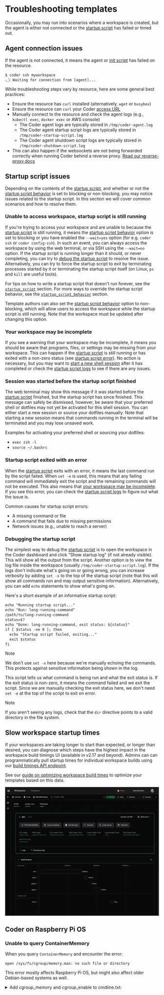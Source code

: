 # Troubleshooting templates

Occasionally, you may run into scenarios where a workspace is created, but the
agent is either not connected or the
[startup script](https://registry.terraform.io/providers/coder/coder/latest/docs/resources/agent#startup_script-1)
has failed or timed out.

## Agent connection issues

If the agent is not connected, it means the agent or
[init script](https://github.com/coder/coder/tree/main/provisionersdk/scripts)
has failed on the resource.

```console
$ coder ssh myworkspace
⢄⡱ Waiting for connection from [agent]...
```

While troubleshooting steps vary by resource, here are some general best
practices:

- Ensure the resource has `curl` installed (alternatively, `wget` or `busybox`)
- Ensure the resource can `curl` your Coder
  [access URL](../../admin/setup/index.md#access-url)
- Manually connect to the resource and check the agent logs (e.g.,
  `kubectl exec`, `docker exec` or AWS console)
  - The Coder agent logs are typically stored in `/tmp/coder-agent.log`
  - The Coder agent startup script logs are typically stored in
    `/tmp/coder-startup-script.log`
  - The Coder agent shutdown script logs are typically stored in
    `/tmp/coder-shutdown-script.log`
- This can also happen if the websockets are not being forwarded correctly when
  running Coder behind a reverse proxy.
  [Read our reverse-proxy docs](../../admin/setup/index.md#tls--reverse-proxy)

## Startup script issues

Depending on the contents of the
[startup script](https://registry.terraform.io/providers/coder/coder/latest/docs/resources/agent#startup_script-1),
and whether or not the
[startup script behavior](https://registry.terraform.io/providers/coder/coder/latest/docs/resources/agent#startup_script_behavior-1)
is set to blocking or non-blocking, you may notice issues related to the startup
script. In this section we will cover common scenarios and how to resolve them.

### Unable to access workspace, startup script is still running

If you're trying to access your workspace and are unable to because the
[startup script](https://registry.terraform.io/providers/coder/coder/latest/docs/resources/agent#startup_script-1)
is still running, it means the
[startup script behavior](https://registry.terraform.io/providers/coder/coder/latest/docs/resources/agent#startup_script_behavior-1)
option is set to blocking or you have enabled the `--wait=yes` option (for e.g.
`coder ssh` or `coder config-ssh`). In such an event, you can always access the
workspace by using the web terminal, or via SSH using the `--wait=no` option. If
the startup script is running longer than it should, or never completing, you
can try to [debug the startup script](#debugging-the-startup-script) to resolve
the issue. Alternatively, you can try to force the startup script to exit by
terminating processes started by it or terminating the startup script itself (on
Linux, `ps` and `kill` are useful tools).

For tips on how to write a startup script that doesn't run forever, see the
[`startup_script`](https://registry.terraform.io/providers/coder/coder/latest/docs/resources/agent#startup_script-1)
section. For more ways to override the startup script behavior, see the
[`startup_script_behavior`](https://registry.terraform.io/providers/coder/coder/latest/docs/resources/agent#startup_script_behavior-1)
section.

Template authors can also set the
[startup script behavior](https://registry.terraform.io/providers/coder/coder/latest/docs/resources/agent#startup_script_behavior-1)
option to non-blocking, which will allow users to access the workspace while the
startup script is still running. Note that the workspace must be updated after
changing this option.

### Your workspace may be incomplete

If you see a warning that your workspace may be incomplete, it means you should
be aware that programs, files, or settings may be missing from your workspace.
This can happen if the
[startup script](https://registry.terraform.io/providers/coder/coder/latest/docs/resources/agent#startup_script-1)
is still running or has exited with a non-zero status (see
[startup script error](#startup-script-exited-with-an-error)). No action is
necessary, but you may want to
[start a new shell session](#session-was-started-before-the-startup-script-finished)
after it has completed or check the
[startup script logs](#debugging-the-startup-script) to see if there are any
issues.

### Session was started before the startup script finished

The web terminal may show this message if it was started before the
[startup script](https://registry.terraform.io/providers/coder/coder/latest/docs/resources/agent#startup_script-1)
finished, but the startup script has since finished. This message can safely be
dismissed, however, be aware that your preferred shell or dotfiles may not yet
be activated for this shell session. You can either start a new session or
source your dotfiles manually. Note that starting a new session means that
commands running in the terminal will be terminated and you may lose unsaved
work.

Examples for activating your preferred shell or sourcing your dotfiles:

- `exec zsh -l`
- `source ~/.bashrc`

### Startup script exited with an error

When the
[startup script](https://registry.terraform.io/providers/coder/coder/latest/docs/resources/agent#startup_script-1)
exits with an error, it means the last command run by the script failed. When
`set -e` is used, this means that any failing command will immediately exit the
script and the remaining commands will not be executed. This also means that
[your workspace may be incomplete](#your-workspace-may-be-incomplete). If you
see this error, you can check the
[startup script logs](#debugging-the-startup-script) to figure out what the
issue is.

Common causes for startup script errors:

- A missing command or file
- A command that fails due to missing permissions
- Network issues (e.g., unable to reach a server)

### Debugging the startup script

The simplest way to debug the
[startup script](https://registry.terraform.io/providers/coder/coder/latest/docs/resources/agent#startup_script-1)
is to open the workspace in the Coder dashboard and click "Show startup log" (if
not already visible). This will show all the output from the script. Another
option is to view the log file inside the workspace (usually
`/tmp/coder-startup-script.log`). If the logs don't indicate what's going on or
going wrong, you can increase verbosity by adding `set -x` to the top of the
startup script (note that this will show all commands run and may output
sensitive information). Alternatively, you can add `echo` statements to show
what's going on.

Here's a short example of an informative startup script:

```shell
echo "Running startup script..."
echo "Run: long-running-command"
/path/to/long-running-command
status=$?
echo "Done: long-running-command, exit status: ${status}"
if [ $status -ne 0 ]; then
  echo "Startup script failed, exiting..."
  exit $status
fi
```

> [!NOTE]
> We don't use `set -x` here because we're manually echoing the
> commands. This protects against sensitive information being shown in the log.

This script tells us what command is being run and what the exit status is. If
the exit status is non-zero, it means the command failed and we exit the script.
Since we are manually checking the exit status here, we don't need `set -e` at
the top of the script to exit on error.

> [!NOTE]
> If you aren't seeing any logs, check that the `dir` directive points
> to a valid directory in the file system.

## Slow workspace startup times

If your workspaces are taking longer to start than expected, or longer than
desired, you can diagnose which steps have the highest impact in the workspace
build timings UI (available in v2.17 and beyond). Admins can can
programmatically pull startup times for individual workspace builds using our
[build timings API endpoint](../../reference/api/builds.md#get-workspace-build-timings-by-id).

See our
[guide on optimizing workspace build times](../../tutorials/best-practices/speed-up-templates.md)
to optimize your templates based on this data.

![Workspace build timings UI](../../images/admin/templates/troubleshooting/workspace-build-timings-ui.png)

## Coder on Raspberry Pi OS

### Unable to query ContainerMemory

When you query `ContainerMemory` and encounter the error:

```shell
open /sys/fs/cgroup/memory.max: no such file or directory
```

This error mostly affects Raspberry Pi OS, but might also affect older Debian-based systems as well.

<details><summary>Add cgroup_memory and cgroup_enable to cmdline.txt:</summary>

1. Confirm the list of existing cgroup controllers doesn't include `memory`:

   ```console
   $ cat /sys/fs/cgroup/cgroup.controllers
   cpuset cpu io pids

   $ cat /sys/fs/cgroup/cgroup.subtree_control
   cpuset cpu io pids
   ```

1. Add cgroup entries to `cmdline.txt` in `/boot/firmware` (or `/boot/` on older Pi OS releases):

   ```text
   cgroup_memory=1 cgroup_enable=memory
   ```

   You can use `sed` to add it to the file for you:

   ```bash
   sudo sed -i '$s/$/ cgroup_memory=1 cgroup_enable=memory/' /boot/firmware/cmdline.txt
   ```

1. Reboot:

   ```bash
   sudo reboot
   ```

1. Confirm that the list of cgroup controllers now includes `memory`:

   ```console
   $ cat /sys/fs/cgroup/cgroup.controllers
   cpuset cpu io memory pids

   $ cat /sys/fs/cgroup/cgroup.subtree_control
   cpuset cpu io memory pids
   ```

Read more about cgroup controllers in [The Linux Kernel](https://docs.kernel.org/admin-guide/cgroup-v2.html#controlling-controllers) documentation.

</details>
